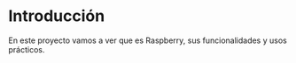 # Introducción
En este proyecto vamos a ver que es Raspberry, sus funcionalidades y usos prácticos.
